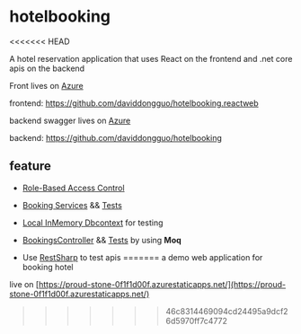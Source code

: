 # hotelbooking

<<<<<<< HEAD

A hotel reservation application that uses React on the frontend and .net core apis on the backend

Front lives on [Azure](https://proud-stone-0f1f1d00f.azurestaticapps.net/)

frontend: <https://github.com/daviddongguo/hotelbooking.reactweb>

backend swagger lives on [Azure](https://davidwuhotelbooking.azurewebsites.net/swagger/index.html)

backend: <https://github.com/daviddongguo/hotelbooking>

## feature

- [Role-Based Access Control](https://github.com/daviddongguo/hotelbooking/tree/feature-api/david.hotelbooking.domain/Entities/RBAC)

- [Booking Services](https://github.com/daviddongguo/hotelbooking/blob/feature-api/david.hotelbooking.domain/Services/BookingService.cs) && [Tests](https://github.com/daviddongguo/hotelbooking/blob/feature-api/david.hotelbooking.UnitTests/Services/LocalDbBookingServiceTest.cs)

- [Local InMemory Dbcontext](https://github.com/daviddongguo/hotelbooking/blob/feature-api/david.hotelbooking.UnitTests/Services/LocalInMemoryDbContextFactory.cs) for testing

- [BookingsController](https://github.com/daviddongguo/hotelbooking/blob/feature-api/david.hotelbooking.api/Controllers/BookingsController.cs) && [Tests](https://github.com/daviddongguo/hotelbooking/blob/feature-api/david.hotelbooking.UnitTests/Controllers/BookingControllerTests.cs) by using **Moq**

- Use [RestSharp](https://github.com/daviddongguo/hotelbooking/blob/feature-api/david.hotelbooking.localapitests/LocalApiRemoteDbTests.cs) to test apis
=======
a demo web application for booking hotel

live on [https://proud-stone-0f1f1d00f.azurestaticapps.net/](https://proud-stone-0f1f1d00f.azurestaticapps.net/)
>>>>>>> 46c8314469094cd24495a9dcf26d5970ff7c4772
